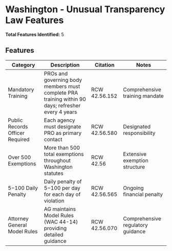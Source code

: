 # Washington - Unusual Transparency Law Features

**Total Features Identified:** 5

## Features

| Category | Description | Citation | Notes |
|----------|-------------|----------|-------|
| Mandatory Training | PROs and governing body members must complete PRA training within 90 days; refresher every 4 years | RCW 42.56.152 | Comprehensive training mandate |
| Public Records Officer Required | Each agency must designate PRO as primary contact | RCW 42.56.580 | Designated responsibility |
| Over 500 Exemptions | More than 500 total exemptions throughout Washington statutes | RCW 42.56 | Extensive exemption structure |
| $5-$100 Daily Penalty | Daily penalty of $5-$100 per day for each day of violation | RCW 42.56.565 | Ongoing financial penalty |
| Attorney General Model Rules | AG maintains Model Rules (WAC 44-14) providing detailed guidance | RCW 42.56.070 | Comprehensive regulatory guidance |
